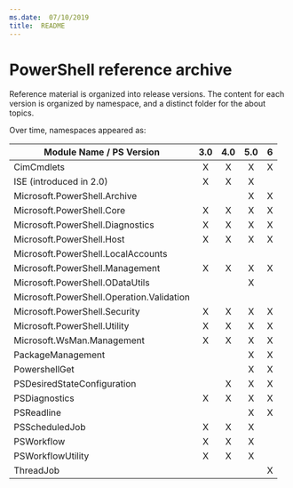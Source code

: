 ```yaml
---
ms.date:  07/10/2019
title:  README
---
```

# PowerShell reference archive

Reference material is organized into release versions. The content for each
version is organized by namespace, and a distinct folder for the about topics.

Over time, namespaces appeared as:

|         Module Name / PS Version          |  3.0  |  4.0  |  5.0  |   6   |
| ----------------------------------------- | :---: | :---: | :---: | :---: |
| CimCmdlets                                |   X   |   X   |   X   |   X   |
| ISE (introduced in 2.0)                   |   X   |   X   |   X   |       |
| Microsoft.PowerShell.Archive              |       |       |   X   |   X   |
| Microsoft.PowerShell.Core                 |   X   |   X   |   X   |   X   |
| Microsoft.PowerShell.Diagnostics          |   X   |   X   |   X   |   X   |
| Microsoft.PowerShell.Host                 |   X   |   X   |   X   |   X   |
| Microsoft.PowerShell.LocalAccounts        |       |       |       |       |
| Microsoft.PowerShell.Management           |   X   |   X   |   X   |   X   |
| Microsoft.PowerShell.ODataUtils           |       |       |   X   |       |
| Microsoft.PowerShell.Operation.Validation |       |       |       |       |
| Microsoft.PowerShell.Security             |   X   |   X   |   X   |   X   |
| Microsoft.PowerShell.Utility              |   X   |   X   |   X   |   X   |
| Microsoft.WsMan.Management                |   X   |   X   |   X   |   X   |
| PackageManagement                         |       |       |   X   |   X   |
| PowershellGet                             |       |       |   X   |   X   |
| PSDesiredStateConfiguration               |       |   X   |   X   |   X   |
| PSDiagnostics                             |   X   |   X   |   X   |   X   |
| PSReadline                                |       |       |   X   |   X   |
| PSScheduledJob                            |   X   |   X   |   X   |       |
| PSWorkflow                                |   X   |   X   |   X   |       |
| PSWorkflowUtility                         |   X   |   X   |   X   |       |
| ThreadJob                                 |       |       |       |   X   |
